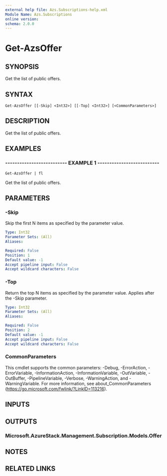 ```yaml
---
external help file: Azs.Subscriptions-help.xml
Module Name: Azs.Subscriptions
online version: 
schema: 2.0.0
---
```


# Get-AzsOffer

## SYNOPSIS
Get the list of public offers.

## SYNTAX

```
Get-AzsOffer [[-Skip] <Int32>] [[-Top] <Int32>] [<CommonParameters>]
```

## DESCRIPTION
Get the list of public offers.

## EXAMPLES

### -------------------------- EXAMPLE 1 --------------------------
```
Get-AzsOffer | fl
```

Get the list of public offers.

## PARAMETERS

### -Skip
Skip the first N items as specified by the parameter value.

```yaml
Type: Int32
Parameter Sets: (All)
Aliases: 

Required: False
Position: 1
Default value: -1
Accept pipeline input: False
Accept wildcard characters: False
```

### -Top
Return the top N items as specified by the parameter value.
Applies after the -Skip parameter.

```yaml
Type: Int32
Parameter Sets: (All)
Aliases: 

Required: False
Position: 2
Default value: -1
Accept pipeline input: False
Accept wildcard characters: False
```

### CommonParameters
This cmdlet supports the common parameters: -Debug, -ErrorAction, -ErrorVariable, -InformationAction, -InformationVariable, -OutVariable, -OutBuffer, -PipelineVariable, -Verbose, -WarningAction, and -WarningVariable. For more information, see about_CommonParameters (https://go.microsoft.com/fwlink/?LinkID=113216).

## INPUTS

## OUTPUTS

### Microsoft.AzureStack.Management.Subscription.Models.Offer

## NOTES

## RELATED LINKS

